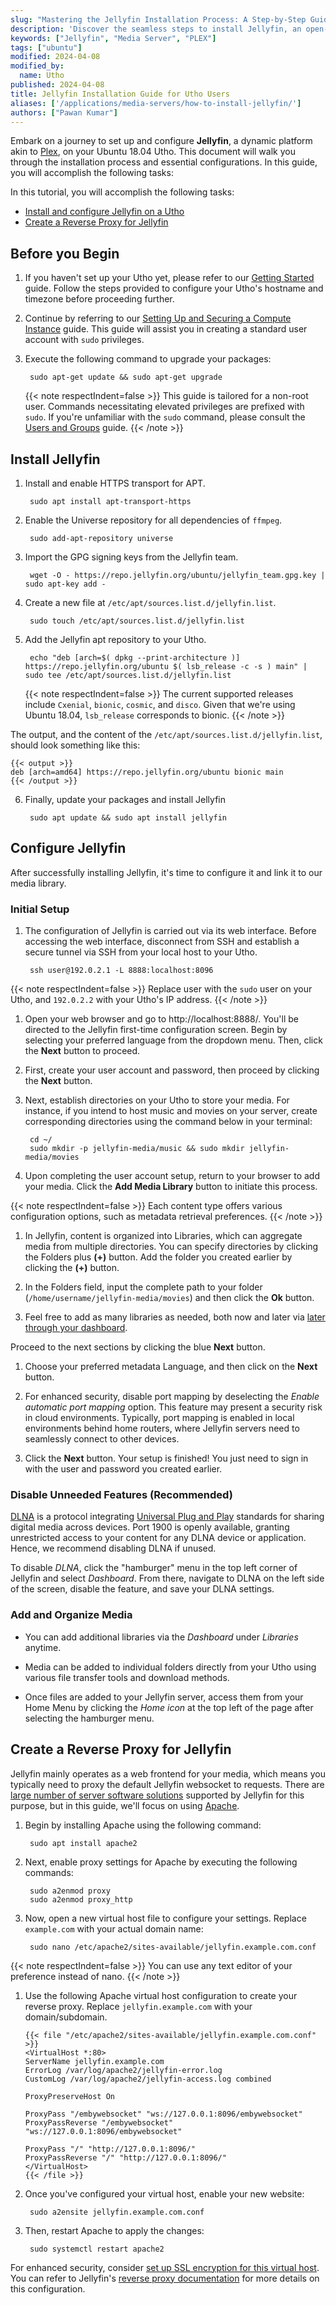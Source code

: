 ```yaml
---
slug: "Mastering the Jellyfin Installation Process: A Step-by-Step Guide"
description: 'Discover the seamless steps to install Jellyfin, an open-source media organization solution, effortlessly on your Ubuntu 18.04 Utho system. Unlock the potential of your media management with this comprehensive guide'
keywords: ["Jellyfin", "Media Server", "PLEX"]
tags: ["ubuntu"]
modified: 2024-04-08
modified_by:
  name: Utho
published: 2024-04-08
title: Jellyfin Installation Guide for Utho Users
aliases: ['/applications/media-servers/how-to-install-jellyfin/']
authors: ["Pawan Kumar"]
---
```

Embark on a journey to set up and configure **Jellyfin**, a dynamic platform akin to [Plex](https://www.plex.tv/), on your Ubuntu 18.04 Utho. This document will walk you through the installation process and essential configurations. In this guide, you will accomplish the following tasks:

In this tutorial, you will accomplish the following tasks:

- [Install and configure Jellyfin on a Utho](#install-jellyfin)
- [Create a Reverse Proxy for Jellyfin](#create-a-reverse-proxy-for-jellyfin)

## Before you Begin

1. If you haven't set up your Utho yet, please refer to our [Getting Started](/docs/products/platform/get-started/) guide. Follow the steps provided to configure your Utho's hostname and timezone before proceeding further.

2. Continue by referring to our [Setting Up and Securing a Compute Instance](/docs/products/compute/compute-instances/guides/set-up-and-secure/) guide. This guide will assist you in creating a standard user account with `sudo` privileges.

3. Execute the following command to upgrade your packages:

        sudo apt-get update && sudo apt-get upgrade

    {{< note respectIndent=false >}}
This guide is tailored for a non-root user. Commands necessitating elevated privileges are prefixed with `sudo`. If you're unfamiliar with the `sudo` command, please consult the [Users and Groups](/docs/guides/linux-users-and-groups/) guide.
    {{< /note >}}

## Install Jellyfin

1. Install and enable HTTPS transport for APT.

        sudo apt install apt-transport-https

2. Enable the Universe repository for all dependencies of `ffmpeg`.

        sudo add-apt-repository universe

3. Import the GPG signing keys from the Jellyfin team.

        wget -O - https://repo.jellyfin.org/ubuntu/jellyfin_team.gpg.key | sudo apt-key add -

4. Create a new file at `/etc/apt/sources.list.d/jellyfin.list`.

        sudo touch /etc/apt/sources.list.d/jellyfin.list

5. Add the Jellyfin apt repository to your Utho.

        echo "deb [arch=$( dpkg --print-architecture )] https://repo.jellyfin.org/ubuntu $( lsb_release -c -s ) main" | sudo tee /etc/apt/sources.list.d/jellyfin.list

    {{< note respectIndent=false >}}
The current supported releases include `Cxenial`, `bionic`, `cosmic`, and `disco`. Given that we're using Ubuntu 18.04, `lsb_release` corresponds to bionic.
{{< /note >}}

The output, and the content of the `/etc/apt/sources.list.d/jellyfin.list`, should look something like this:

    {{< output >}}
    deb [arch=amd64] https://repo.jellyfin.org/ubuntu bionic main
    {{< /output >}}

6. Finally, update your packages and install Jellyfin

        sudo apt update && sudo apt install jellyfin

## Configure Jellyfin

After successfully installing Jellyfin, it's time to configure it and link it to our media library.

### Initial Setup

1. The configuration of Jellyfin is carried out via its web interface. Before accessing the web interface, disconnect from SSH and establish a secure tunnel via SSH from your local host to your Utho.

        ssh user@192.0.2.1 -L 8888:localhost:8096

{{< note respectIndent=false >}}
Replace user with the `sudo` user on your Utho, and `192.0.2.2` with your Utho's IP address.
{{< /note >}}

1. Open your web browser and go to http://localhost:8888/. You'll be directed to the Jellyfin first-time configuration screen. Begin by selecting your preferred language from the dropdown menu. Then, click the **Next** button to proceed.

1. First, create your user account and password, then proceed by clicking the **Next** button.

1. Next, establish directories on your Utho to store your media. For instance, if you intend to host music and movies on your server, create corresponding directories using the command below in your terminal:

        cd ~/
        sudo mkdir -p jellyfin-media/music && sudo mkdir jellyfin-media/movies

1. Upon completing the user account setup, return to your browser to add your media. Click the **Add Media Library** button to initiate this process.

{{< note respectIndent=false >}}
Each content type offers various configuration options, such as metadata retrieval preferences.
{{< /note >}}

1. In Jellyfin, content is organized into Libraries, which can aggregate media from multiple directories. You can specify directories by clicking the Folders plus **(+)** button. Add the folder you created earlier by clicking the **(+)** button.

1. In the Folders field, input the complete path to your folder (`/home/username/jellyfin-media/movies`) and then click the **Ok** button.

1. Feel free to add as many libraries as needed, both now and later via [later through your dashboard](#add-and-organize-media).

Proceed to the next sections by clicking the blue **Next** button.

1. Choose your preferred metadata Language, and then click on the **Next** button.

1. For enhanced security, disable port mapping by deselecting the *Enable automatic port mapping* option. This feature may present a security risk in cloud environments. Typically, port mapping is enabled in local environments behind home routers, where Jellyfin servers need to seamlessly connect to other devices.

1. Click the **Next** button. Your setup is finished! You just need to sign in with the user and password you created earlier.

### Disable Unneeded Features (Recommended)
[DLNA](https://en.wikipedia.org/wiki/Digital_Living_Network_Alliance) is a protocol integrating [Universal Plug and Play](https://en.wikipedia.org/wiki/Universal_Plug_and_Play) standards for sharing digital media across devices. Port 1900 is openly available, granting unrestricted access to your content for any DLNA device or application. Hence, we recommend disabling DLNA if unused.

To disable *DLNA*, click the "hamburger" menu in the top left corner of Jellyfin and select *Dashboard*. From there, navigate to DLNA on the left side of the screen, disable the feature, and save your DLNA settings.

### Add and Organize Media

- You can add additional libraries via the *Dashboard* under *Libraries* anytime.

- Media can be added to individual folders directly from your Utho using various file transfer tools and download methods.

- Once files are added to your Jellyfin server, access them from your Home Menu by clicking the *Home icon* at the top left of the page after selecting the hamburger menu.

## Create a Reverse Proxy for Jellyfin
Jellyfin mainly operates as a web frontend for your media, which means you typically need to proxy the default Jellyfin websocket to requests. There are [large number of server software solutions](https://jellyfin.org/docs/general/networking/apache.html) supported by Jellyfin for this purpose, but in this guide, we'll focus on using [Apache](http://httpd.apache.org/).

1. Begin by installing Apache using the following command:

        sudo apt install apache2

1. Next, enable proxy settings for Apache by executing the following commands:

        sudo a2enmod proxy
        sudo a2enmod proxy_http

1. Now, open a new virtual host file to configure your settings. Replace `example.com` with your actual domain name:

        sudo nano /etc/apache2/sites-available/jellyfin.example.com.conf

{{< note respectIndent=false >}}
You can use any text editor of your preference instead of nano.
{{< /note >}}

1. Use the following Apache virtual host configuration to create your reverse proxy. Replace `jellyfin.example.com` with your domain/subdomain.

       {{< file "/etc/apache2/sites-available/jellyfin.example.com.conf" >}}
       <VirtualHost *:80>
       ServerName jellyfin.example.com
       ErrorLog /var/log/apache2/jellyfin-error.log
       CustomLog /var/log/apache2/jellyfin-access.log combined

       ProxyPreserveHost On

       ProxyPass "/embywebsocket" "ws://127.0.0.1:8096/embywebsocket"
       ProxyPassReverse "/embywebsocket" "ws://127.0.0.1:8096/embywebsocket"

       ProxyPass "/" "http://127.0.0.1:8096/"
       ProxyPassReverse "/" "http://127.0.0.1:8096/"
       </VirtualHost>
       {{< /file >}}

1. Once you've configured your virtual host, enable your new website:

        sudo a2ensite jellyfin.example.com.conf

1. Then, restart Apache to apply the changes:

        sudo systemctl restart apache2

For enhanced security, consider  [set up SSL encryption for this virtual host](/docs/guides/secure-http-traffic-certbot/). You can refer to Jellyfin's [reverse proxy documentation](https://jellyfin.org/docs/general/networking/index.html#running-jellyfin-behind-a-reverse-proxy) for more details on this configuration.
